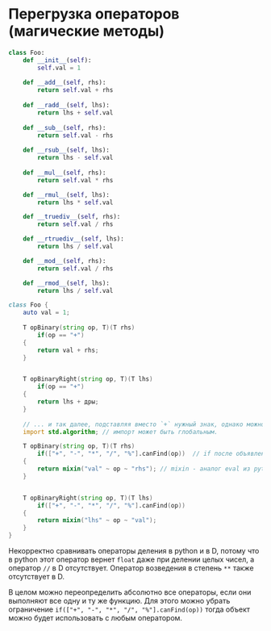 # Перегрузка операторов (магические методы)

```python
class Foo:
    def __init__(self):
        self.val = 1
    
    def __add__(self, rhs):
        return self.val + rhs
    
    def __radd__(self, lhs):
        return lhs + self.val
        
    def __sub__(self, rhs):
        return self.val - rhs
    
    def __rsub__(self, lhs):
        return lhs - self.val
        
    def __mul__(self, rhs):
        return self.val * rhs

    def __rmul__(self, lhs):
        return lhs * self.val

    def __truediv__(self, rhs):
        return self.val / rhs

    def __rtruediv__(self, lhs):
        return lhs / self.val

    def __mod__(self, rhs):
        return self.val / rhs

    def __rmod__(self, lhs):
        return lhs / self.val
```

```d
class Foo {
    auto val = 1;
    
    T opBinary(string op, T)(T rhs)
        if(op == "+")
    {
        return val + rhs;
    }


    T opBinaryRight(string op, T)(T lhs)
        if(op == "+")
    {
        return lhs + дры;
    }
    
    // ... и так далее, подставляя вместо `+` нужный знак, однако можно воспользоваться кодогенерацией и сделать так.
    import std.algorithm; // импорт может быть глобальным.

    T opBinary(string op, T)(T rhs)
        if(["+", "-", "*", "/", "%"].canFind(op))  // if после объявления шаблонного метода служит условием возможности выполнения этого метода
    {
        return mixin("val" ~ op ~ "rhs"); // mixin - аналог eval из python, но работает только во время компиляции.
    }


    T opBinaryRight(string op, T)(T lhs)
        if(["+", "-", "*", "/", "%"].canFind(op))
    {
        return mixin("lhs" ~ op ~ "val");
    }
}
```
Некорректно сравнивать операторы деления в python и в D, потому что в python этот 
оператор вернет `float` даже при делении целых чисел, а оператор `//` в D отсутствует.
Оператор возведения в степень `**` также отсутствует в D.

В целом можно переопределить абсолютно все операторы, если они выполняют все одну и ту же функцию.
Для этого можно убрать ограничение `if(["+", "-", "*", "/", "%"].canFind(op))` тогда объект можно будет
использовать с любым оператором.

